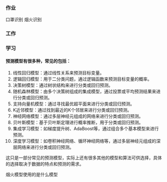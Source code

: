 ### 作业
口罩识别
烟火识别

### 工作


### 学习

#### 预测模型有很多种，常见的包括：

1. 线性回归模型：通过线性关系来预测目标变量。
2. 逻辑回归模型：用于二分类问题，通过逻辑函数来预测目标变量的概率。
3. 决策树模型：通过树状结构来进行分类或回归预测。
4. 随机森林模型：由多个决策树组成的集成模型，通过投票或平均预测结果来进行分类或回归预测。
5. 支持向量机模型：通过寻找最优超平面来进行分类或回归预测。
6. K近邻模型：通过找到最近的K个邻居来进行分类或回归预测。
7. 神经网络模型：通过多层神经元组成的网络来进行分类或回归预测。
8. 贝叶斯模型：基于贝叶斯定理进行概率推断，用于分类或回归预测。
9. 集成学习模型：如梯度提升树、AdaBoost等，通过组合多个基本模型来进行预测。
10. 深度学习模型：如卷积神经网络、循环神经网络等，通过多层神经元组成的深层网络来进行分类或回归预测。

这只是一部分常见的预测模型，实际上还有很多其他的模型和算法可供选择，具体的选择取决于数据的特点和预测的需求。



烟火模型使用的是什么模型



